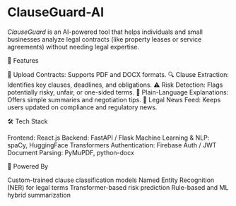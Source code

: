 # ClauseGuard-AI

*ClauseGuard* is an AI-powered tool that helps individuals and small businesses analyze legal contracts (like property leases or service agreements) without needing legal expertise.

🚀 Features

📄 Upload Contracts: Supports PDF and DOCX formats.
🔍 Clause Extraction: Identifies key clauses, deadlines, and obligations.
⚠️ Risk Detection: Flags potentially risky, unfair, or one-sided terms.
🧠 Plain-Language Explanations: Offers simple summaries and negotiation tips.
📰 Legal News Feed: Keeps users updated on compliance and regulatory news.

🛠️ Tech Stack

Frontend: React.js
Backend: FastAPI / Flask
Machine Learning & NLP: spaCy, HuggingFace Transformers
Authentication: Firebase Auth / JWT
Document Parsing: PyMuPDF, python-docx

🧠 Powered By

Custom-trained clause classification models
Named Entity Recognition (NER) for legal terms
Transformer-based risk prediction
Rule-based and ML hybrid summarization
